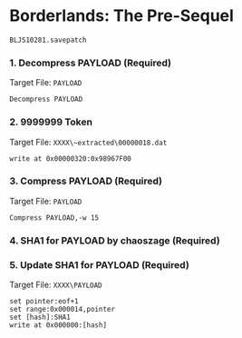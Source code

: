 #  Borderlands: The Pre-Sequel 

`BLJS10281.savepatch`

### 1. Decompress PAYLOAD (Required)

Target File: `PAYLOAD`

```
Decompress PAYLOAD
```

### 2.  9999999 Token

Target File: `XXXX\~extracted\00000018.dat`

```
write at 0x00000320:0x98967F00
```

### 3.  Compress PAYLOAD (Required)

Target File: `PAYLOAD`

```
Compress PAYLOAD,-w 15
```

### 4.  SHA1 for PAYLOAD by chaoszage (Required)
### 5. Update SHA1 for PAYLOAD (Required)

Target File: `XXXX\PAYLOAD`

```
set pointer:eof+1
set range:0x000014,pointer
set [hash]:SHA1
write at 0x000000:[hash]
```

